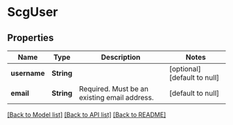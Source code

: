 # ScgUser

## Properties
Name | Type | Description | Notes
------------ | ------------- | ------------- | -------------
**username** | **String** |  | [optional] [default to null]
**email** | **String** | Required. Must be an existing email address. | [default to null]

[[Back to Model list]](../README.md#documentation-for-models) [[Back to API list]](../README.md#documentation-for-api-endpoints) [[Back to README]](../README.md)


